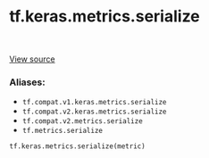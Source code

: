 <div itemscope itemtype="http://developers.google.com/ReferenceObject">
<meta itemprop="name" content="tf.keras.metrics.serialize" />
<meta itemprop="path" content="Stable" />
</div>

# tf.keras.metrics.serialize

<!-- Insert buttons -->

<table class="tfo-notebook-buttons tfo-api" align="left">
</table>

<a target="_blank" href="/code/stable/tensorflow/python/keras/metrics.py">View source</a>



<!-- Start diff -->


### Aliases:

* `tf.compat.v1.keras.metrics.serialize`
* `tf.compat.v2.keras.metrics.serialize`
* `tf.compat.v2.metrics.serialize`
* `tf.metrics.serialize`


``` python
tf.keras.metrics.serialize(metric)
```



<!-- Placeholder for "Used in" -->
